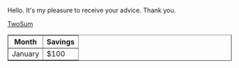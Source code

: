 Hello.
It's my pleasure to receive your advice.
Thank you.

[TwoSum](https://github.com/ljq0002/LeetCode/blob/master/src/leetcode/TwoSum.java)<br />
<table border="1">
  <tr>
    <th>Month</th>
    <th>Savings</th>
  </tr>
  <tr>
    <td>January</td>
    <td>$100</td>
  </tr>
</table>
